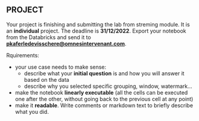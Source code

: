 ## PROJECT

Your project is finishing and submitting the lab from streming module. It is an **individual** project.
The deadline is **31/12/2022**. Export your notebook from the Databricks and send it to
**pkaferledevisschere@omnesintervenant.com**.

Rquirements:
- your use case needs to make sense:
    - describe what your **initial question** is and how you will answer it based on the data 
    - describe why you selected specific grouping, window, watermark...
- make the notebook **linearly executable** (all the cells can be executed one after the other, without going back to the previous cell at any point)
- make it **readable**. Write comments or markdown text to briefly describe what you did. 
